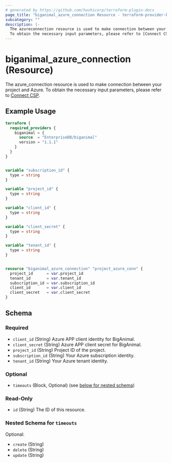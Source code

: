 ```yaml
---
# generated by https://github.com/hashicorp/terraform-plugin-docs
page_title: "biganimal_azure_connection Resource - terraform-provider-biganimal"
subcategory: ""
description: |-
  The azureconnection resource is used to make connection between your project and Azure.
  To obtain the necessary input parameters, please refer to [Connect CSP](https://www.enterprisedb.com/docs/biganimal/latest/gettingstarted/02connectingtoyourcloud/connecting_azure/).
---
```


# biganimal_azure_connection (Resource)

The azure_connection resource is used to make connection between your project and Azure.
To obtain the necessary input parameters, please refer to [Connect CSP](https://www.enterprisedb.com/docs/biganimal/latest/getting_started/02_connecting_to_your_cloud/connecting_azure/).

## Example Usage

```terraform
terraform {
  required_providers {
    biganimal = {
      source  = "EnterpriseDB/biganimal"
      version = "1.1.1"
    }
  }
}


variable "subscription_id" {
  type = string
}

variable "project_id" {
  type = string
}

variable "client_id" {
  type = string
}

variable "client_secret" {
  type = string
}

variable "tenant_id" {
  type = string
}


resource "biganimal_azure_connection" "project_azure_conn" {
  project_id      = var.project_id
  tenant_id       = var.tenant_id
  subscription_id = var.subscription_id
  client_id       = var.client_id
  client_secret   = var.client_secret
}
```

<!-- schema generated by tfplugindocs -->
## Schema

### Required

- `client_id` (String) Azure APP client identity for BigAnimal.
- `client_secret` (String) Azure APP client secret for BigAnimal.
- `project_id` (String) Project ID of the project.
- `subscription_id` (String) Your Azure subscription identity.
- `tenant_id` (String) Your Azure tenant identity.

### Optional

- `timeouts` (Block, Optional) (see [below for nested schema](#nestedblock--timeouts))

### Read-Only

- `id` (String) The ID of this resource.

<a id="nestedblock--timeouts"></a>
### Nested Schema for `timeouts`

Optional:

- `create` (String)
- `delete` (String)
- `update` (String)
